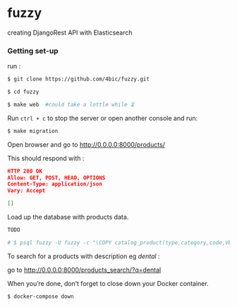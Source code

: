 # fuzzy

creating DjangoRest API with Elasticsearch

### Getting set-up

run :
```bash
$ git clone https://github.com/4bic/fuzzy.git

$ cd fuzzy

$ make web  #could take a lottle while ⏳
```
Run `ctrl + c` to stop the server  or open another console and run:
```bash
$ make migration
```

Open browser and go to http://0.0.0.0:8000/products/

This should respond with :

``` json
HTTP 200 OK
Allow: GET, POST, HEAD, OPTIONS
Content-Type: application/json
Vary: Accept

[]
```

Load up the database with products data.

```bash
TODO

# $ psql fuzzy -U fuzzy -c "\COPY catalog_product(type,category,code,VEN,HFR,description,uom,price) FROM 'data/catalog_data.csv' DELIMITER ',' CSV HEADER"

```
To search for a products with description eg _dental_ :

go to http://0.0.0.0:8000/products_search/?q=dental

When you’re done, don’t forget to close down your Docker container.

```bash
$ docker-compose down

```
